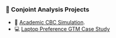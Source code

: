### 🧪 Conjoint Analysis Projects  
- 📘 [Academic CBC Simulation](https://github.com/Atharwa351/Portfolio/tree/main/Financial%20Modelling/Conjoint%20Analysis/Academic_CBC_Project).
- 💻 [Laptop Preference GTM Case Study](https://github.com/Atharwa351/Portfolio/tree/main/Financial%20Modelling/Conjoint%20Analysis/Laptop_Preference_Case_Study)

